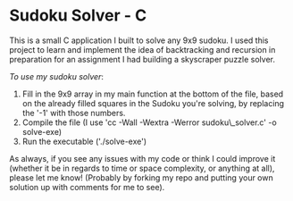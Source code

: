 <h1>Sudoku Solver - C</h1>

<p>This is a small C application I built to solve any 9x9 sudoku. I used this project to learn and implement the idea of backtracking and recursion in preparation for an assignment I had building a skyscraper puzzle solver.</p>

<p><i>To use my sudoku solver</i>:</p>
<ol>
<li>Fill in the 9x9 array in my main function at the bottom of the file, based on the already filled squares in the Sudoku you're solving, by replacing the '-1' with those numbers.</li>
<li>Compile the file (I use 'cc -Wall -Wextra -Werror sudoku\_solver.c' -o solve-exe)</li>
<li>Run the executable ('./solve-exe')</li>
</ol>

<p>As always, if you see any issues with my code or think I could improve it (whether it be in regards to time or space complexity, or anything at all), please let me know! (Probably by forking my repo and putting your own solution up with comments for me to see).</p>
